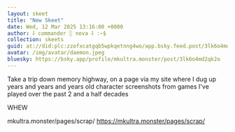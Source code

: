 ```yaml
---
layout: skeet
title: "New Skeet"
date: Wed, 12 Mar 2025 13:16:00 +0000
author: ⸸ commander ░ nova ⸸ :~$
collection: skeets
guid: at://did:plc:zzofxcatgqb5wpkqetnng4wo/app.bsky.feed.post/3lk6o4md2qk2o
avatar: /img/avatar/daemon.jpeg
bluesky: https://bsky.app/profile/mkultra.monster/post/3lk6o4md2qk2o
---
```


Take a trip down memory highway, on a page via my site where I dug up years and years and years old character screenshots from games I've played over the past 2 and a half decades

WHEW

mkultra.monster/pages/scrap/
<a href="https://mkultra.monster/pages/scrap/" target="_blank">https://mkultra.monster/pages/scrap/</a>
